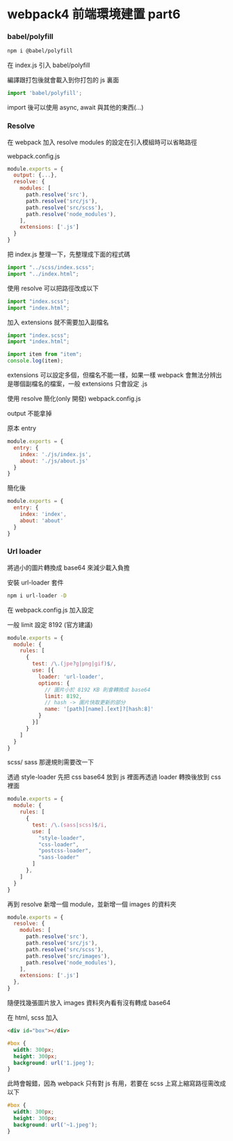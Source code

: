 # webpack4 前端環境建置 part6

### babel/polyfill

```sh
npm i @babel/polyfill
```

在 index.js 引入 babel/polyfill

編譯跟打包後就會載入到你打包的 js 裏面

```js
import 'babel/polyfill';
```

import 後可以使用 async, await 與其他的東西(...)

### Resolve 

在 webpack 加入 resolve modules 的設定在引入模組時可以省略路徑

webpack.config.js

```js
module.exports = {
  output: {...},
  resolve: {
    modules: [
      path.resolve('src'),
      path.resolve('src/js'),
      path.resolve('src/scss'),
      path.resolve('node_modules'),
    ],
    extensions: ['.js']
  }
}
```

把 index.js 整理一下，先整理成下面的程式碼

```js
import "../scss/index.scss";
import "../index.html";
```

使用 resolve 可以把路徑改成以下

```js
import "index.scss";
import "index.html";
```

加入 extensions 就不需要加入副檔名

```js
import "index.scss";
import "index.html";

import item from "item";
console.log(item);
```

extensions 可以設定多個，但檔名不能一樣，如果一樣 webpack 會無法分辨出是哪個副檔名的檔案，一般 extensions 只會設定 .js 

使用 resolve 簡化(only 開發) webpack.config.js

output 不能拿掉

原本 entry
```js
module.exports = {
  entry: {
    index: './js/index.js',
    about: './js/about.js'
  }
}
```

簡化後
```js
module.exports = {
  entry: {
    index: 'index',
    about: 'about'
  }
}
```

### Url loader

將過小的圖片轉換成 base64 來減少載入負擔

安裝 url-loader 套件
```sh
npm i url-loader -D
```

在 webpack.config.js 加入設定

一般 limit 設定 8192 (官方建議)

```js
module.exports = {
  module: {
    rules: [
      {
        test: /\.(jpe?g|png|gif)$/,
        use: [{
          loader: 'url-loader',
          options: {
            // 圖片小於 8192 KB 則會轉換成 base64
            limit: 8192,
            // hash -> 圖片快取更新的部分
            name: '[path][name].[ext]?[hash:8]'
          }
        }]
      }
    ]
  }
}
```
scss/ sass 那邊規則需要改一下

透過 style-loader 先把 css base64 放到 js 裡面再透過 loader 轉換後放到 css 裡面

```js
module.exports = {
  module: {
    rules: [
      {
        test: /\.(sass|scss)$/i,
        use: [
          "style-loader",
          "css-loader", 
          "postcss-loader",
          "sass-loader"
        ]
      },
    ]
  }
}
```

再到 resolve 新增一個 module，並新增一個 images 的資料夾
```js
module.exports = {
  resolve: {
    modules: [
      path.resolve('src'),
      path.resolve('src/js'),
      path.resolve('src/scss'),
      path.resolve('src/images'),
      path.resolve('node_modules'),
    ],
    extensions: ['.js']
  },
}
```

隨便找幾張圖片放入 images 資料夾內看有沒有轉成 base64

在 html, scss 加入

```html
<div id="box"></div>
```

```scss
#box {
  width: 300px;
  height: 300px;
  background: url('1.jpeg');
}
```
此時會報錯，因為 webpack 只有對 js 有用，若要在 scss 上寫上縮寫路徑需改成以下

```scss
#box {
  width: 300px;
  height: 300px;
  background: url('~1.jpeg');
}
```


